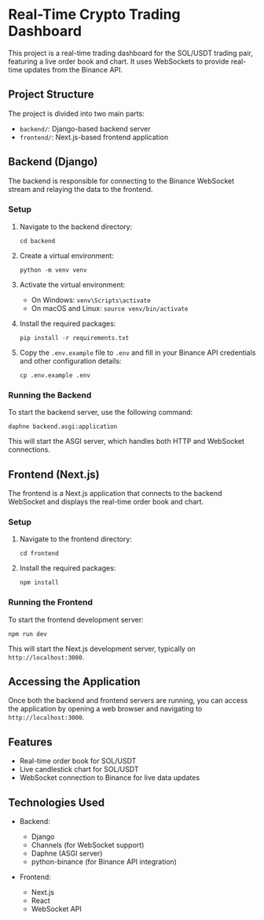 # Real-Time Crypto Trading Dashboard

This project is a real-time trading dashboard for the SOL/USDT trading pair, featuring a live order book and chart. It uses WebSockets to provide real-time updates from the Binance API.

## Project Structure

The project is divided into two main parts:

- `backend/`: Django-based backend server
- `frontend/`: Next.js-based frontend application

## Backend (Django)

The backend is responsible for connecting to the Binance WebSocket stream and relaying the data to the frontend.

### Setup

1. Navigate to the backend directory:
   ```
   cd backend
   ```

2. Create a virtual environment:
   ```
   python -m venv venv
   ```

3. Activate the virtual environment:
   - On Windows: `venv\Scripts\activate`
   - On macOS and Linux: `source venv/bin/activate`

4. Install the required packages:
   ```
   pip install -r requirements.txt
   ```

5. Copy the `.env.example` file to `.env` and fill in your Binance API credentials and other configuration details:
   ```
   cp .env.example .env
   ```

### Running the Backend

To start the backend server, use the following command:

```
daphne backend.asgi:application
```

This will start the ASGI server, which handles both HTTP and WebSocket connections.

## Frontend (Next.js)

The frontend is a Next.js application that connects to the backend WebSocket and displays the real-time order book and chart.

### Setup

1. Navigate to the frontend directory:
   ```
   cd frontend
   ```

2. Install the required packages:
   ```
   npm install
   ```

### Running the Frontend

To start the frontend development server:

```
npm run dev
```

This will start the Next.js development server, typically on `http://localhost:3000`.

## Accessing the Application

Once both the backend and frontend servers are running, you can access the application by opening a web browser and navigating to `http://localhost:3000`.

## Features

- Real-time order book for SOL/USDT
- Live candlestick chart for SOL/USDT
- WebSocket connection to Binance for live data updates

## Technologies Used

- Backend:
  - Django
  - Channels (for WebSocket support)
  - Daphne (ASGI server)
  - python-binance (for Binance API integration)

- Frontend:
  - Next.js
  - React
  - WebSocket API
